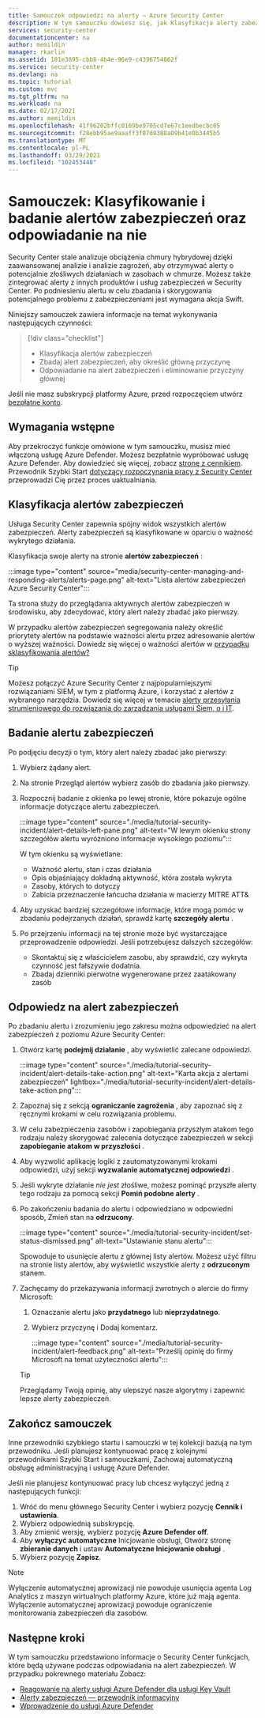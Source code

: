 ```yaml
---
title: Samouczek odpowiedzi na alerty — Azure Security Center
description: W tym samouczku dowiesz się, jak Klasyfikacja alerty zabezpieczeń i określić główną przyczynę & zakresu alertu.
services: security-center
documentationcenter: na
author: memildin
manager: rkarlin
ms.assetid: 181e3695-cbb8-4b4e-96e9-c4396754862f
ms.service: security-center
ms.devlang: na
ms.topic: tutorial
ms.custom: mvc
ms.tgt_pltfrm: na
ms.workload: na
ms.date: 02/17/2021
ms.author: memildin
ms.openlocfilehash: 41f96202bffc0169be9705cd7e67c1eedbecbc05
ms.sourcegitcommit: f28ebb95ae9aaaff3f87d8388a09b41e0b3445b5
ms.translationtype: MT
ms.contentlocale: pl-PL
ms.lasthandoff: 03/29/2021
ms.locfileid: "102453448"
---
```

# <a name="tutorial-triage-investigate-and-respond-to-security-alerts"></a>Samouczek: Klasyfikowanie i badanie alertów zabezpieczeń oraz odpowiadanie na nie
Security Center stale analizuje obciążenia chmury hybrydowej dzięki zaawansowanej analizie i analizie zagrożeń, aby otrzymywać alerty o potencjalnie złośliwych działaniach w zasobach w chmurze. Możesz także zintegrować alerty z innych produktów i usług zabezpieczeń w Security Center. Po podniesieniu alertu w celu zbadania i skorygowania potencjalnego problemu z zabezpieczeniami jest wymagana akcja Swift. 

Niniejszy samouczek zawiera informacje na temat wykonywania następujących czynności:

> [!div class="checklist"]
> * Klasyfikacja alertów zabezpieczeń
> * Zbadaj alert zabezpieczeń, aby określić główną przyczynę
> * Odpowiadanie na alert zabezpieczeń i eliminowanie przyczyny głównej

Jeśli nie masz subskrypcji platformy Azure, przed rozpoczęciem utwórz [bezpłatne konto](https://azure.microsoft.com/free/).

## <a name="prerequisites"></a>Wymagania wstępne
Aby przekroczyć funkcje omówione w tym samouczku, musisz mieć włączoną usługę Azure Defender. Możesz bezpłatnie wypróbować usługę Azure Defender. Aby dowiedzieć się więcej, zobacz [stronę z cennikiem](https://azure.microsoft.com/pricing/details/security-center/). Przewodnik Szybki Start [dotyczący rozpoczynania pracy z Security Center](security-center-get-started.md) przeprowadzi Cię przez proces uaktualniania.


## <a name="triage-security-alerts"></a>Klasyfikacja alertów zabezpieczeń
Usługa Security Center zapewnia spójny widok wszystkich alertów zabezpieczeń. Alerty zabezpieczeń są klasyfikowane w oparciu o ważność wykrytego działania. 

Klasyfikacja swoje alerty na stronie **alertów zabezpieczeń** :

:::image type="content" source="media/security-center-managing-and-responding-alerts/alerts-page.png" alt-text="Lista alertów zabezpieczeń Azure Security Center":::

Ta strona służy do przeglądania aktywnych alertów zabezpieczeń w środowisku, aby zdecydować, który alert należy zbadać jako pierwszy.

W przypadku alertów zabezpieczeń segregowania należy określić priorytety alertów na podstawie ważności alertu przez adresowanie alertów o wyższej ważności. Dowiedz się więcej o ważności alertów w [przypadku sklasyfikowania alertów?](security-center-alerts-overview.md#how-are-alerts-classified)

> [!TIP]
> Możesz połączyć Azure Security Center z najpopularniejszymi rozwiązaniami SIEM, w tym z platformą Azure, i korzystać z alertów z wybranego narzędzia. Dowiedz się więcej w temacie [alerty przesyłania strumieniowego do rozwiązania do zarządzania usługami Siem, o i IT](export-to-siem.md).


## <a name="investigate-a-security-alert"></a>Badanie alertu zabezpieczeń

Po podjęciu decyzji o tym, który alert należy zbadać jako pierwszy:

1. Wybierz żądany alert.
1. Na stronie Przegląd alertów wybierz zasób do zbadania jako pierwszy.
1. Rozpocznij badanie z okienka po lewej stronie, które pokazuje ogólne informacje dotyczące alertu zabezpieczeń.

    :::image type="content" source="./media/tutorial-security-incident/alert-details-left-pane.png" alt-text="W lewym okienku strony szczegółów alertu wyróżniono informacje wysokiego poziomu":::

    W tym okienku są wyświetlane:
    - Ważność alertu, stan i czas działania
    - Opis objaśniający dokładną aktywność, która została wykryta
    - Zasoby, których to dotyczy
    - Zabicia przeznaczenie łańcucha działania w macierzy MITRE ATT&

1. Aby uzyskać bardziej szczegółowe informacje, które mogą pomóc w zbadaniu podejrzanych działań, sprawdź kartę **szczegóły alertu** .

1. Po przejrzeniu informacji na tej stronie może być wystarczające przeprowadzenie odpowiedzi. Jeśli potrzebujesz dalszych szczegółów:

    - Skontaktuj się z właścicielem zasobu, aby sprawdzić, czy wykryta czynność jest fałszywie dodatnia.
    - Zbadaj dzienniki pierwotne wygenerowane przez zaatakowany zasób

## <a name="respond-to-a-security-alert"></a>Odpowiedz na alert zabezpieczeń
Po zbadaniu alertu i zrozumieniu jego zakresu można odpowiedzieć na alert zabezpieczeń z poziomu Azure Security Center:

1.  Otwórz kartę **podejmij działanie** , aby wyświetlić zalecane odpowiedzi.

    :::image type="content" source="./media/tutorial-security-incident/alert-details-take-action.png" alt-text="Karta akcja z alertami zabezpieczeń" lightbox="./media/tutorial-security-incident/alert-details-take-action.png":::

1.  Zapoznaj się z sekcją **ograniczanie zagrożenia** , aby zapoznać się z ręcznymi krokami w celu rozwiązania problemu.
1.  W celu zabezpieczenia zasobów i zapobiegania przyszłym atakom tego rodzaju należy skorygować zalecenia dotyczące zabezpieczeń w sekcji **zapobieganie atakom w przyszłości** .
1.  Aby wyzwolić aplikację logiki z zautomatyzowanymi krokami odpowiedzi, użyj sekcji **wyzwalanie automatycznej odpowiedzi** .
1.  Jeśli wykryte działanie *nie jest* złośliwe, możesz pominąć przyszłe alerty tego rodzaju za pomocą sekcji **Pomiń podobne alerty** .

1.  Po zakończeniu badania do alertu i odpowiedziano w odpowiedni sposób, Zmień stan na **odrzucony**.

    :::image type="content" source="./media/tutorial-security-incident/set-status-dismissed.png" alt-text="Ustawianie stanu alertu":::

    Spowoduje to usunięcie alertu z głównej listy alertów. Możesz użyć filtru na stronie listy alertów, aby wyświetlić wszystkie alerty z **odrzuconym** stanem.

1.  Zachęcamy do przekazywania informacji zwrotnych o alercie do firmy Microsoft:
    1. Oznaczanie alertu jako **przydatnego** lub **nieprzydatnego**.
    1. Wybierz przyczynę i Dodaj komentarz.

        :::image type="content" source="./media/tutorial-security-incident/alert-feedback.png" alt-text="Prześlij opinię do firmy Microsoft na temat użyteczności alertu":::

    > [!TIP]
    > Przeglądamy Twoją opinię, aby ulepszyć nasze algorytmy i zapewnić lepsze alerty zabezpieczeń.

## <a name="end-the-tutorial"></a>Zakończ samouczek

Inne przewodniki szybkiego startu i samouczki w tej kolekcji bazują na tym przewodniku. Jeśli planujesz kontynuować pracę z kolejnymi przewodnikami Szybki Start i samouczkami, Zachowaj automatyczną obsługę administracyjną i usługę Azure Defender. 

Jeśli nie planujesz kontynuować pracy lub chcesz wyłączyć jedną z następujących funkcji:

1. Wróć do menu głównego Security Center i wybierz pozycję **Cennik i ustawienia**.
1. Wybierz odpowiednią subskrypcję.
1. Aby zmienić wersję, wybierz pozycję **Azure Defender off**.
1. Aby **wyłączyć automatyczne** Inicjowanie obsługi, Otwórz stronę **zbieranie danych** i ustaw **Automatyczne Inicjowanie obsługi** .
1. Wybierz pozycję **Zapisz**.

>[!NOTE]
> Wyłączenie automatycznej aprowizacji nie powoduje usunięcia agenta Log Analytics z maszyn wirtualnych platformy Azure, które już mają agenta. Wyłączenie automatycznej aprowizacji powoduje ograniczenie monitorowania zabezpieczeń dla zasobów.
>

## <a name="next-steps"></a>Następne kroki
W tym samouczku przedstawiono informacje o Security Center funkcjach, które będą używane podczas odpowiadania na alert zabezpieczeń. W przypadku pokrewnego materiału Zobacz:

- [Reagowanie na alerty usługi Azure Defender dla usługi Key Vault](defender-for-key-vault-usage.md)
- [Alerty zabezpieczeń — przewodnik informacyjny](alerts-reference.md)
- [Wprowadzenie do usługi Azure Defender](azure-defender.md)

